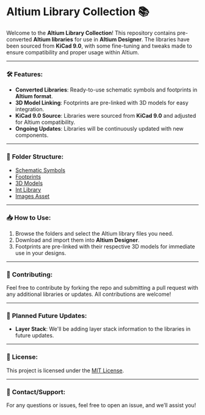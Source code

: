 # Altium Library Collection 📚

Welcome to the **Altium Library Collection**! This repository contains pre-converted **Altium libraries** for use in **Altium Designer**. The libraries have been sourced from **KiCad 9.0**, with some fine-tuning and tweaks made to ensure compatibility and proper usage within Altium.

---

### 🛠️ **Features:**
- **Converted Libraries**: Ready-to-use schematic symbols and footprints in **Altium format**.
- **3D Model Linking**: Footprints are pre-linked with 3D models for easy integration.
- **KiCad 9.0 Source**: Libraries were sourced from **KiCad 9.0** and adjusted for Altium compatibility.
- **Ongoing Updates**: Libraries will be continuously updated with new components.

---

### 📂 **Folder Structure:**

- [Schematic Symbols](./Schematic_Symbols)
- [Footprints](./Footprints)
- [3D Models](./3D_Models)
- [Int Library](./Int_Library)
- [Images Asset](./Images_asset)

---

### 📥 **How to Use:**
1. Browse the folders and select the Altium library files you need.
2. Download and import them into **Altium Designer**.
3. Footprints are pre-linked with their respective 3D models for immediate use in your designs.

---

### 🤝 **Contributing:**
Feel free to contribute by forking the repo and submitting a pull request with any additional libraries or updates. All contributions are welcome!

---

### 📅 **Planned Future Updates:**
- **Layer Stack**: We'll be adding layer stack information to the libraries in future updates.

---

### 📜 **License:**
This project is licensed under the [MIT License](LICENSE).

---

### 💬 **Contact/Support:**
For any questions or issues, feel free to open an issue, and we’ll assist you!
